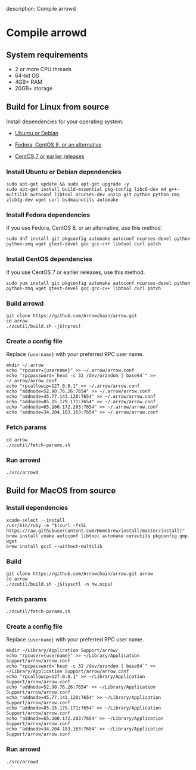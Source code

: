 description: Compile arrowd
<!--- END of page meta data -->

# Compile arrowd

## System requirements

* 2 or more CPU threads  
* 64-bit OS  
* 4GB+ RAM  
* 20GB+ storage  

## Build for Linux from source

Install dependencies for your operating system:

* [Ubuntu or Debian](#install-ubuntu-or-debian-dependencies)

* [Fedora, CentOS 8, or an alternative](#install-fedora-dependencies)

* [CentOS 7 or earlier releases](#install-centos-dependencies)

### Install Ubuntu or Debian dependencies

```
sudo apt-get update && sudo apt-get upgrade -y
sudo apt-get install build-essential pkg-config libc6-dev m4 g++-multilib autoconf libtool ncurses-dev unzip git python python-zmq zlib1g-dev wget curl bsdmainutils automake
```

### Install Fedora dependencies

If you use Fedora, CentOS 8, or an alternative, use this method.

```
sudo dnf install git pkgconfig automake autoconf ncurses-devel python python-zmq wget gtest-devel gcc gcc-c++ libtool curl patch
```

### Install CentOS dependencies

If you use CentOS 7 or earlier releases, use this method.

```
sudo yum install git pkgconfig automake autoconf ncurses-devel python python-zmq wget gtest-devel gcc gcc-c++ libtool curl patch
```

### Build arrowd

```
git clone https://github.com/Arrowchain/arrow.git
cd arrow
./zcutil/build.sh -j$(nproc)
```

### Create a config file

Replace `{username}` with your preferred RPC user name.

```
mkdir ~/.arrow
echo "rpcuser={username}" >> ~/.arrow/arrow.conf
echo "rpcpassword=`head -c 32 /dev/urandom | base64`" >> ~/.arrow/arrow.conf
echo "rpcallowip=127.0.0.1" >> ~/.arrow/arrow.conf
echo "addnode=52.90.76.26:7654" >> ~/.arrow/arrow.conf
echo "addnode=45.77.143.128:7654" >> ~/.arrow/arrow.conf
echo "addnode=85.15.179.171:7654" >> ~/.arrow/arrow.conf
echo "addnode=65.100.172.203:7654" >> ~/.arrow/arrow.conf
echo "addnode=34.204.183.163:7654" >> ~/.arrow/arrow.conf
```

### Fetch params

```
cd arrow
./zcutil/fetch-params.sh
```

### Run arrowd

```
./src/arrowd
```

## Build for MacOS from source

### Install dependencies

```
xcode-select --install
/usr/bin/ruby -e "$(curl -fsSL https://raw.githubusercontent.com/Homebrew/install/master/install)"
brew install cmake autoconf libtool automake coreutils pkgconfig gmp wget
brew install gcc5 --without-multilib
```
### Build

```
git clone https://github.com/Arrowchain/arrow.git arrow
cd arrow
./zcutil/build.sh -j$(sysctl -n hw.ncpu)
```

### Fetch params

```
./zcutil/fetch-params.sh
```

### Create a config file

Replace `{username}` with your preferred RPC user name.

```
mkdir ~/Library/Application Support/arrow/
echo "rpcuser={username}" >> ~/Library/Application Support/arrow/arrow.conf
echo "rpcpassword=`head -c 32 /dev/urandom | base64`" >> ~/Library/Application Support/arrow/arrow.conf
echo "rpcallowip=127.0.0.1" >> ~/Library/Application Support/arrow/arrow.conf
echo "addnode=52.90.76.26:7654" >> ~/Library/Application Support/arrow/arrow.conf
echo "addnode=45.77.143.128:7654" >> ~/Library/Application Support/arrow/arrow.conf
echo "addnode=85.15.179.171:7654" >> ~/Library/Application Support/arrow/arrow.conf
echo "addnode=65.100.172.203:7654" >> ~/Library/Application Support/arrow/arrow.conf
echo "addnode=34.204.183.163:7654" >> ~/Library/Application Support/arrow/arrow.conf
```

### Run arrowd

```
./src/arrowd
```
